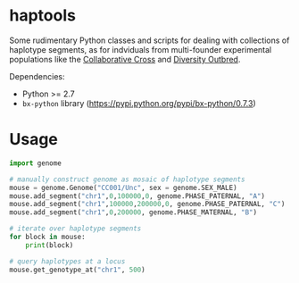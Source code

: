 # haptools

Some rudimentary Python classes and scripts for dealing with collections of haplotype segments, as for indviduals from multi-founder experimental populations like the [Collaborative Cross](http://csbio.unc.edu/CCstatus) and [Diversity Outbred](http://do.jax.org).

Dependencies:

* Python >= 2.7
* `bx-python` library (https://pypi.python.org/pypi/bx-python/0.7.3)

# Usage

```python
import genome

# manually construct genome as mosaic of haplotype segments
mouse = genome.Genome("CC001/Unc", sex = genome.SEX_MALE)
mouse.add_segment("chr1",0,100000,0, genome.PHASE_PATERNAL, "A")
mouse.add_segment("chr1",100000,200000,0, genome.PHASE_PATERNAL, "C")
mouse.add_segment("chr1",0,200000, genome.PHASE_MATERNAL, "B")

# iterate over haplotype segments
for block in mouse:
	print(block)

# query haplotypes at a locus
mouse.get_genotype_at("chr1", 500)

```